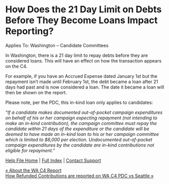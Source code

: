  How Does the 21 Day Limit on Debts Before They Become Loans Impact Reporting?
==========

Applies To: Washington – Candidate Committees

 In Washington, there is a 21 day limit to repay debts before they are considered loans. This will have an effect on how the transaction appears on the C4.

For example, if you have an Accrued Expense dated January 1st but the repayment isn’t made until February 1st, the debt became a loan after 21 days had past and is now considered a loan. The date it became a loan will then be shown on the report.

Please note, per the PDC, this in-kind loan only applies to candidates:

*“If a candidate makes documented out-of-pocket campaign expenditures on behalf of his or her campaign expecting repayment (not intending to make an in-kind contribution), the campaign committee must repay the candidate within 21 days of the expenditure or the candidate will be deemed to have made an in-kind loan to his or her campaign committee which is limited to $6,000 per election. Undocumented out-of-pocket campaign expenditures by the candidate are in-kind contributions not eligible for repayment.”*

[Help File Home](/help/) | [Full Index](/Help-File-Directory/) | [Contact Support](mailto:support@ISPolitical.com)

[« About the WA C4 Report](/About-the-WA-C4-Report)  
[How Refunded Contributions are reported on WA C4 PDC vs Seattle »](/How-Refunded-Contributions-are-reported-on-WA-C-PDC-vs-Seattle)